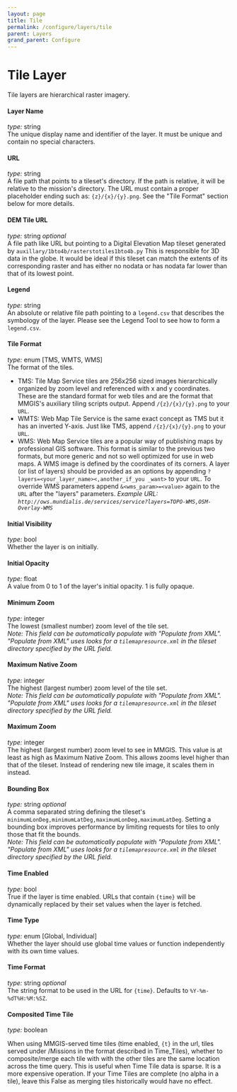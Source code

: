 ```yaml
---
layout: page
title: Tile
permalink: /configure/layers/tile
parent: Layers
grand_parent: Configure
---
```


# Tile Layer

Tile layers are hierarchical raster imagery.

#### Layer Name

_type:_ string  
The unique display name and identifier of the layer. It must be unique and contain no special characters.

#### URL

_type:_ string  
A file path that points to a tileset's directory. If the path is relative, it will be relative to the mission's directory. The URL must contain a proper placeholder ending such as: `{z}/{x}/{y}.png`. See the "Tile Format" section below for more details.

#### DEM Tile URL

_type:_ string _optional_  
A file path like URL but pointing to a Digital Elevation Map tileset generated by `auxillary/1bto4b/rasterstotiles1bto4b.py` This is responsible for 3D data in the globe. It would be ideal if this tileset can match the extents of its corresponding raster and has either no nodata or has nodata far lower than that of its lowest point.

#### Legend

_type:_ string  
An absolute or relative file path pointing to a `legend.csv` that describes the symbology of the layer. Please see the Legend Tool to see how to form a `legend.csv`.

#### Tile Format

_type:_ enum [TMS, WMTS, WMS]  
The format of the tiles.

- TMS: Tile Map Service tiles are 256x256 sized images hierarchically organized by zoom level and referenced with x and y coordinates. These are the standard format for web tiles and are the format that MMGIS's auxiliary tiling scripts output. Append `/{z}/{x}/{y}.png` to your `URL`.
- WMTS: Web Map Tile Service is the same exact concept as TMS but it has an inverted Y-axis. Just like TMS, append `/{z}/{x}/{y}.png` to your `URL`.
- WMS: Web Map Service tiles are a popular way of publishing maps by professional GIS software. This format is similar to the previous two formats, but more generic and not so well optimized for use in web maps. A WMS image is defined by the coordinates of its corners. A layer (or list of layers) should be provided as an options by appending `?layers=<your_layer_name><,another_if_you _want>` to your `URL`. To override WMS parameters append `&<wms_param>=<value>` again to the `URL` after the "layers" parameters.
  _Example URL: `http://ows.mundialis.de/services/service?layers=TOPO-WMS,OSM-Overlay-WMS`_

#### Initial Visibility

_type:_ bool  
Whether the layer is on initially.

#### Initial Opacity

_type:_ float  
A value from 0 to 1 of the layer's initial opacity. 1 is fully opaque.

#### Minimum Zoom

_type:_ integer  
The lowest (smallest number) zoom level of the tile set.  
_Note: This field can be automatically populate with "Populate from XML". "Populate from XML" uses looks for a `tilemapresource.xml` in the tileset directory specified by the URL field._

#### Maximum Native Zoom

_type:_ integer  
The highest (largest number) zoom level of the tile set.  
_Note: This field can be automatically populate with "Populate from XML". "Populate from XML" uses looks for a `tilemapresource.xml` in the tileset directory specified by the URL field._

#### Maximum Zoom

_type:_ integer  
The highest (largest number) zoom level to see in MMGIS. This value is at least as high as Maximum Native Zoom. This allows zooms level higher than that of the tileset. Instead of rendering new tile image, it scales them in instead.

#### Bounding Box

_type:_ string _optional_  
A comma separated string defining the tileset's `minimumLonDeg,minimumLatDeg,maximumLonDeg,maximumLatDeg`. Setting a bounding box improves performance by limiting requests for tiles to only those that fit the bounds.  
_Note: This field can be automatically populate with "Populate from XML". "Populate from XML" uses looks for a `tilemapresource.xml` in the tileset directory specified by the URL field._

#### Time Enabled

_type:_ bool  
True if the layer is time enabled. URLs that contain `{time}` will be dynamically replaced by their set values when the layer is fetched.

#### Time Type

_type:_ enum [Global, Individual]  
Whether the layer should use global time values or function independently with its own time values.

#### Time Format

_type:_ string _optional_  
The string format to be used in the URL for `{time}`. Defaults to `%Y-%m-%dT%H:%M:%SZ`.

#### Composited Time Tile

_type:_ boolean

When using MMGIS-served time tiles (time enabled, `{t}` in the url, tiles served under /Missions in the format described in Time_Tiles), whether to composite/merge each tile with with the other tiles are the same location across the time query. This is useful when Time Tile data is sparse. It is a more expensive operation. If your Time Tiles are complete (no alpha in a tile), leave this False as merging tiles historically would have no effect.
